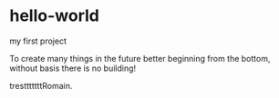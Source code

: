 # hello-world
my first project

To create many things in the future better beginning from the bottom, without basis there is no building!

trestttttttRomain.
